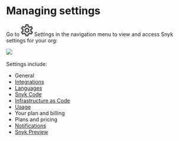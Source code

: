 # Managing settings

Go to <img src="../../../.gitbook/assets/cog_icon.png" alt="" data-size="line"> Settings in the navigation menu to view and access Snyk settings for your org:

![](../../../.gitbook/assets/manage-settings\_2oct2022.png)

Settings include:

* General
* [Integrations](https://docs.snyk.io/integrations)
* [Languages](../../../products/snyk-open-source/language-and-package-manager-support/)
* [Snyk Code](https://docs.snyk.io/snyk-code)
* [Infrastructure as Code](https://docs.snyk.io/snyk-infrastructure-as-code)
* [Usage](https://docs.snyk.io/user-and-group-management/managing-settings/usage-page-details)
* Your plan and billing
* Plans and pricing
* [Notifications](../notifications.md)
* [Snyk Preview](snyk-preview.md)
